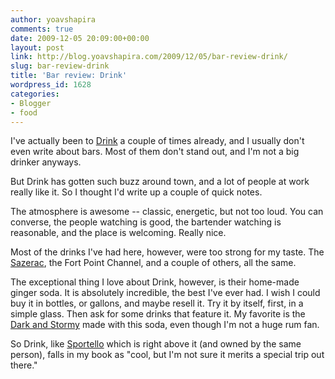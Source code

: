 ```yaml
---
author: yoavshapira
comments: true
date: 2009-12-05 20:09:00+00:00
layout: post
link: http://blog.yoavshapira.com/2009/12/05/bar-review-drink/
slug: bar-review-drink
title: 'Bar review: Drink'
wordpress_id: 1628
categories:
- Blogger
- food
---
```


I've actually been to [Drink](http://drinkfortpoint.com/) a couple of times already, and I usually don't even write about bars.  Most of them don't stand out, and I'm not a big drinker anyways.

  


But Drink has gotten such buzz around town, and a lot of people at work really like it.  So I thought I'd write up a couple of quick notes.

  


The atmosphere is awesome -- classic, energetic, but not too loud.  You can converse, the people watching is good, the bartender watching is reasonable, and the place is welcoming.  Really nice.

  


Most of the drinks I've had here, however, were too strong for my taste.  The [Sazerac](http://en.wikipedia.org/wiki/Sazerac), the Fort Point Channel, and a couple of others, all the same.

  


The exceptional thing I love about Drink, however, is their home-made ginger soda.  It is absolutely incredible, the best I've ever had.  I wish I could buy it in bottles, or gallons, and maybe resell it.  Try it by itself, first, in a simple glass.  Then ask for some drinks that feature it.  My favorite is the [Dark and Stormy](http://en.wikipedia.org/wiki/Dark_'N'_Stormy) made with this soda, even though I'm not a huge rum fan.

  


So Drink, like [Sportello](http://yoavs.blogspot.com/2009/12/restaurant-review-sportello.html) which is right above it (and owned by the same person), falls in my book as "cool, but I'm not sure it merits a special trip out there."
